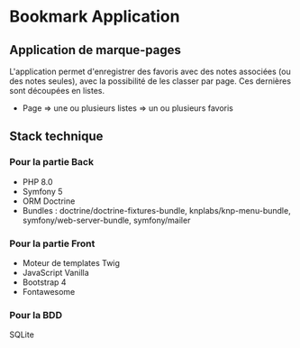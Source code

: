 # Bookmark Application


## Application de marque-pages

L'application permet d'enregistrer des favoris avec des notes associées (ou des notes seules), avec la possibilité de les classer par page. Ces dernières sont découpées en listes.

- Page => une ou plusieurs listes => un ou plusieurs favoris

## Stack technique

### Pour la partie Back

* PHP 8.0
* Symfony 5
* ORM Doctrine
* Bundles : doctrine/doctrine-fixtures-bundle, knplabs/knp-menu-bundle, symfony/web-server-bundle, symfony/mailer

### Pour la partie Front

* Moteur de templates Twig
* JavaScript Vanilla
* Bootstrap 4
* Fontawesome

### Pour la BDD

SQLite